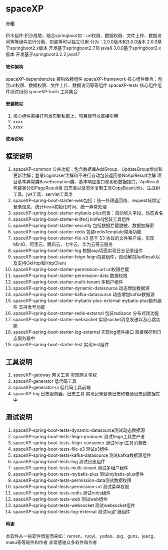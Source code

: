 # spaceXP

#### 介绍
积木组件:积沙成塔，结合springboot如：url权限、数据权限、文件上传、数据访问等等组件进行分离、包装等可以独立引用
分为：2.0.0版本和3.0.0版本
2.0.0基于springboot2.x版本 开发基于springboot2.7.18 java8
3.0.0基于springboot3.x版本 开发基于springboot3.2.2 java17
#### 软件架构
spaceXP-dependencies 架构依赖组件
spaceXP-framework 核心组件集合：包含url权限、数据权限、文件上传、数据访问等等组件
spaceXP-tests 核心组件组件测试用例
spaceXP-tools 工具集合

#### 安装教程

1.  核心组件直接打包发布到私服上，项目就可以直接引用
2.  xxxx
3.  xxxx

#### 使用说明
## 框架说明
1.  spaceXP-common 公共功能：包含数据库AddGroup、UpdateGroup增加和更新注解；登录LoginUser注解和不进行自动包装返回值NoApiResult注解
    项目基本异常类BaseException类、基本响应接口和树形数据接口，ApiResult包装类分页PageResult类
    日志类以及实体复制工具CopyBeanUtils、生成树工具、jwt工具、servlet工具类
2.  spaceXP-spring-boot-starter-web包括：统一处理返回值、request域绑定登录信息、统计bean初始化时间、统一异常处理
3.  spaceXP-spring-boot-starter-mybatis-plus包含：自动填入字段、动态表名
4.  spaceXP-spring-boot-starter-knife4j knife4j包装工具组件
5.  spaceXP-spring-boot-starter-security 包括数据拦截脱敏、数据加解密
6.  spaceXP-spring-boot-starter-redis 包装redisTemplate常用功能
7.  spaceXP-spring-boot-starter-file-s3 基于 S3 协议的文件客户端，实现 MinIO、阿里云、腾讯云、七牛云、华为云等云服务
8.  spaceXP-spring-boot-starter-log 根据aop切面实现日志记录组件
9.  spaceXP-spring-boot-starter-feign feign包装组件，自动解包ApiResult以及支持OkHttp和HttpClient
10. spaceXP-spring-boot-starter-permission-url url权限拦截
11. spaceXP-spring-boot-starter-permission-data 数据权限
12. spaceXP-spring-boot-starter-multi-tenant 多租户组件
13. spaceXP-spring-boot-starter-dynamic-datasource 动态增加数据源
14. spaceXP-spring-boot-starter-kafka-datasource 动态增加kafka数据源
15. spaceXP-spring-boot-starter-mybatis-plus-external mybatis-plus额外组件 支持发号功能
16. spaceXP-spring-boot-starter-redis-external 包装redisson 分布式锁功能
17. spaceXP-spring-boot-starter-websocket 实现socket消息发送以及心跳功能
18. spaceXP-spring-boot-starter-log-external 实现log组件接口 直接保存到日志服务器中
19. spaceXP-spring-boot-starter-test 实现test组件
## 工具说明
1. spaceXP-gateway 网关工具 实现网关鉴权
2. spaceXP-generator 低代码工具
3. spaceXP-generator-ui 低代码工具前端
4. spaceXP-log 日志服务器，日志工具 实现记录登录日志和普通日志到数据库中
## 测试说明
1. spaceXP-spring-boot-tests-dynamic-datasource测试动态数据源
2. spaceXP-spring-boot-tests-feign-producer 测试feign工具生产者
3. spaceXP-spring-boot-tests-feign-consumer 测试feign工具消费者
4. spaceXP-spring-boot-tests-file-s3 测试s3组件
5. spaceXP-spring-boot-tests-kafka-datasource 测试kafka数据源组件
6. spaceXP-spring-boot-tests-log 测试日志组件
7. spaceXP-spring-boot-tests-multi-tenant 测试多租户组件
8. spaceXP-spring-boot-tests-mybatis-plus 测试mybatis-plus组件
9. spaceXP-spring-boot-tests-permission-data测试数据权限
10. spaceXP-spring-boot-tests-permission-url 测试菜单权限
11. spaceXP-spring-boot-tests-redis 测试redis组件
12. spaceXP-spring-boot-tests-web 测试web组件
13. spaceXP-spring-boot-tests-websocket 测试websocket组件
14. spaceXP-spring-boot-tests-log-external 测试log扩展组件
#### 鸣谢
本软件从一些软件借鉴而来如：renren、ruoyi、yudao、pig、guns、jeecg、maku等等软件和作者
非常感谢众多软件和作者




